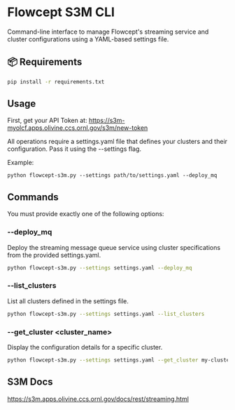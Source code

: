 # Flowcept S3M CLI

Command-line interface to manage Flowcept's streaming service and cluster configurations using a YAML-based settings file.

## 📦 Requirements

```bash
pip install -r requirements.txt
```

## Usage

First, get your API Token at: https://s3m-myolcf.apps.olivine.ccs.ornl.gov/s3m/new-token

All operations require a settings.yaml file that defines your clusters and their configuration. Pass it using the --settings flag.

Example:

```
python flowcept-s3m.py --settings path/to/settings.yaml --deploy_mq
```

## Commands

You must provide exactly one of the following options:

### --deploy_mq

Deploy the streaming message queue service using cluster specifications from the provided settings.yaml.

```bash
python flowcept-s3m.py --settings settings.yaml --deploy_mq
```

### --list_clusters
List all clusters defined in the settings file.


```bash
python flowcept-s3m.py --settings settings.yaml --list_clusters
```

### --get_cluster <cluster_name>

Display the configuration details for a specific cluster.

```bash
python flowcept-s3m.py --settings settings.yaml --get_cluster my-cluster
```



## S3M Docs

https://s3m.apps.olivine.ccs.ornl.gov/docs/rest/streaming.html
